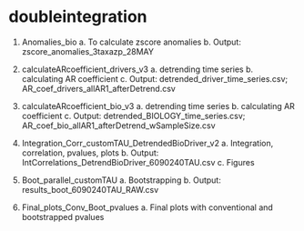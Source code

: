 # doubleintegration

1.	Anomalies_bio
a.	To calculate zscore anomalies
b.	Output: zscore_anomalies_3taxazp_28MAY

2.	calculateARcoefficient_drivers_v3
a.	detrending time series 
b.	calculating AR coefficient 
c.	Output: detrended_driver_time_series.csv; AR_coef_drivers_allAR1_afterDetrend.csv

3.	calculateARcoefficient_bio_v3
a.	detrending time series 
b.	calculating AR coefficient 
c.	Output: detrended_BIOLOGY_time_series.csv; AR_coef_bio_allAR1_afterDetrend_wSampleSize.csv

4.	Integration_Corr_customTAU_DetrendedBioDriver_v2
a.	Integration, correlation, pvalues, plots
b.	Output: IntCorrelations_DetrendBioDriver_6090240TAU.csv
c.	Figures

5.	Boot_parallel_customTAU
a.	Bootstrapping
b.	Output: results_boot_6090240TAU_RAW.csv

6.	Final_plots_Conv_Boot_pvalues
a.	Final plots with conventional and bootstrapped pvalues
